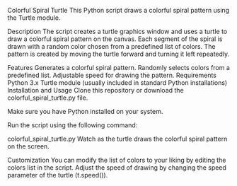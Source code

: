 Colorful Spiral Turtle
This Python script draws a colorful spiral pattern using the Turtle module.

Description
The script creates a turtle graphics window and uses a turtle to draw a colorful spiral pattern on the canvas. Each segment of the spiral is drawn with a random color chosen from a predefined list of colors. The pattern is created by moving the turtle forward and turning it left repeatedly.

Features
Generates a colorful spiral pattern.
Randomly selects colors from a predefined list.
Adjustable speed for drawing the pattern.
Requirements
Python 3.x
Turtle module (usually included in standard Python installations)
Installation and Usage
Clone this repository or download the colorful_spiral_turtle.py file.

Make sure you have Python installed on your system.

Run the script using the following command:

colorful_spiral_turtle.py
Watch as the turtle draws the colorful spiral pattern on the screen.

Customization
You can modify the list of colors to your liking by editing the colors list in the script.
Adjust the speed of drawing by changing the speed parameter of the turtle (t.speed()).
